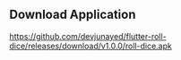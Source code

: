 ## Download Application

https://github.com/devjunayed/flutter-roll-dice/releases/download/v1.0.0/roll-dice.apk
